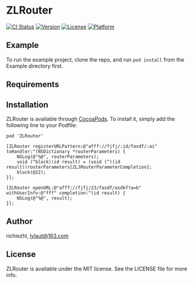 # ZLRouter

[![CI Status](https://img.shields.io/travis/richiezhl/ZLRouter.svg?style=flat)](https://travis-ci.org/richiezhl/ZLRouter)
[![Version](https://img.shields.io/cocoapods/v/ZLRouter.svg?style=flat)](https://cocoapods.org/pods/ZLRouter)
[![License](https://img.shields.io/cocoapods/l/ZLRouter.svg?style=flat)](https://cocoapods.org/pods/ZLRouter)
[![Platform](https://img.shields.io/cocoapods/p/ZLRouter.svg?style=flat)](https://cocoapods.org/pods/ZLRouter)

## Example

To run the example project, clone the repo, and run `pod install` from the Example directory first.

## Requirements

## Installation

ZLRouter is available through [CocoaPods](https://cocoapods.org). To install
it, simply add the following line to your Podfile:

```
pod 'ZLRouter'

[ZLRouter registerURLPattern:@"afff://fjfj/:id/fasdf/:ai" toHandler:^(NSDictionary *routerParameters) {
    NSLog(@"%@", routerParameters);
    void (^block)(id result) = (void (^)(id result))routerParameters[ZLJRouterParameterCompletion];
    block(@22);
}];

[ZLRouter openURL:@"afff://fjfj/23/fasdf/asdkf?a=b" withUserInfo:@"fff" completion:^(id result) {
    NSLog(@"%@", result);
}];
```

## Author

richiezhl, lylaut@163.com

## License

ZLRouter is available under the MIT license. See the LICENSE file for more info.

